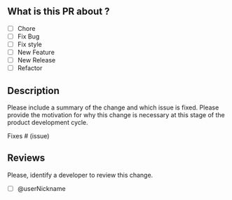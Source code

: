 ## What is this PR about ?

- [ ] Chore
- [ ] Fix Bug
- [ ] Fix style
- [ ] New Feature
- [ ] New Release
- [ ] Refactor

## Description

Please include a summary of the change and which issue is fixed. Please provide the motivation for why this change is necessary at this stage of the product development cycle.

Fixes # (issue)

## Reviews

Please, identify a developer to review this change.

- [ ] @userNickname

